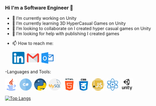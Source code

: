 ### Hi I'm a Software Engineer 👋


- 🔭 I’m currently working on Unity
- 🌱 I’m currently learning 3D HyperCasual Games on Unity
- 👯 I’m looking to collaborate on I created hyper casual games on Unity
- 🤔 I’m looking for help with publishing I created games
<!---
- 💬 Ask me about ...-->
- 📫 How to reach me: <p> 
  <a href="https://www.linkedin.com/in/hakankarakoca/" title="linkedin"><img src="img/linkedin.png" width="40" height="40" /></a>&nbsp;
  <a href="hkn.37.1994@gmail.com" title="gmail"><img src="img/gmail.png" width="40" height="40" /></a>&nbsp;
  <a href="hakael_37@hotmail.com" title="hotmail"><img src="img/outlook.png" width="40" height="40" /></a>
  </p>
-Languages and Tools:
<p>
<img src="img/java.png" width="40" height="40" />&nbsp;
<img src="img/hashtag.png" width="40" height="40" />&nbsp;
<img src="img/python.png" width="40" height="40" />&nbsp;
<img src="img/mysql.png" width="40" height="40" />&nbsp;
<img src="img/html-5.png" width="40" height="40" />&nbsp;
<img src="img/css.png" width="40" height="40" />&nbsp;
<img src="img/javascript.png" width="40" height="40" />&nbsp;
<img src="img/react.png" width="40" height="40" />&nbsp;
<img src="img/unity-icon.png" width="40" height="40" />
</p>

[![Top Langs](https://github-readme-stats.vercel.app/api/top-langs/?username=hakaell)](https://github.com/hakaell/github-readme-stats)



<!---
[![Anurag's GitHub stats](https://github-readme-stats.vercel.app/api?username=hakaell)](https://github.com/hakaell/github-readme-stats)
-->
